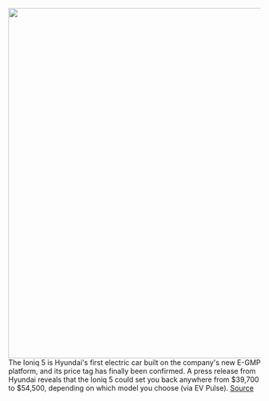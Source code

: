 <img src='https://cdn.vox-cdn.com/thumbor/PmoU0WLYIdOulH74DfAadmXwSVc=/0x0:8272x6200/1200x800/filters:focal(3475x2439:4797x3761)/cdn.vox-cdn.com/uploads/chorus_image/image/70267439/Large_45017_HyundaiIONIQ5RedefinesElectricMobilityLifestyle.0.jpg' width='700px' /><br/>
The Ioniq 5 is Hyundai's first electric car built on the company's new E-GMP platform, and its price tag has finally been confirmed. A press release from Hyundai reveals that the Ioniq 5 could set you back anywhere from $39,700 to $54,500, depending on which model you choose (via EV Pulse).
<a href='https://www.theverge.com/2021/12/13/22833165/hyundai-ioniq-5-pricing-ev'> Source <a/>